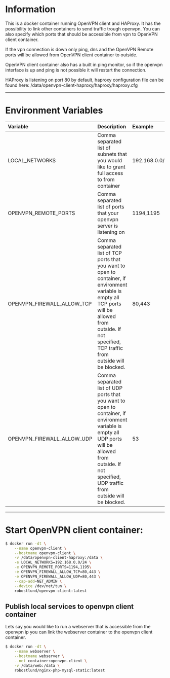 
# Information
This is a docker container running OpenVPN client and HAProxy. It has the possibility to link other containers to send traffic trough openvpn.
You can also specify which ports that should be accessible from vpn to OpenVPN client container.

If the vpn connection is down only ping, dns and the OpenVPN Remote ports will be allowed from OpenVPN client container to outside.

OpenVPN client container also has a built in ping monitor, so if the openvpn interface is up and ping is not possible it will restart the connection.

HAProxy is listening on port 80 by default, haproxy configuration file can be found here: /data/openvpn-client-haproxy/haproxy/haproxy.cfg

----------
# Environment Variables
| Variable | Description | Example |
| :--- | :--- | :---  |
| LOCAL_NETWORKS | Comma separated list of subnets that you would like to grant full access to from container | 192.168.0.0/24,192.168.1.0/24 |
| OPENVPN_REMOTE_PORTS | Comma separated list of ports that your openvpn server is listening on | 1194,1195 |
| OPENVPN_FIREWALL_ALLOW_TCP | Comma separated list of TCP ports that you want to open to container, if environment variable is empty all TCP ports will be allowed from outside. If not specified, TCP traffic from outside will be blocked. | 80,443 |
| OPENVPN_FIREWALL_ALLOW_UDP | Comma separated list of UDP ports that you want to open to container, if environment variable is empty all UDP ports will be allowed from outside. If not specified, UDP traffic from outside will be blocked. | 53 |


----------
# Start OpenVPN client container:
```sh
$ docker run -dt \
    --name openvpn-client \
    --hostname openvpn-client \
    -v /data/openvpn-client-haproxy:/data \
    -e LOCAL_NETWORKS=192.168.0.0/24 \
    -e OPENVPN_REMOTE_PORTS=1194,1195\
    -e OPENVPN_FIREWALL_ALLOW_TCP=80,443 \
    -e OPENVPN_FIREWALL_ALLOW_UDP=80,443 \
    --cap-add=NET_ADMIN \
    --device /dev/net/tun \
    robostlund/openvpn-client:latest
```

## Publish local services to openvpn client container
Lets say you would like to run a webserver that is accessible from the openvpn ip you can link the webserver container to the openvpn client container.

```sh
$ docker run -dt \
    --name webserver \
    --hostname webserver \
    --net container:openvpn-client \
    -v /data/web:/data \
    robostlund/nginx-php-mysql-static:latest
```